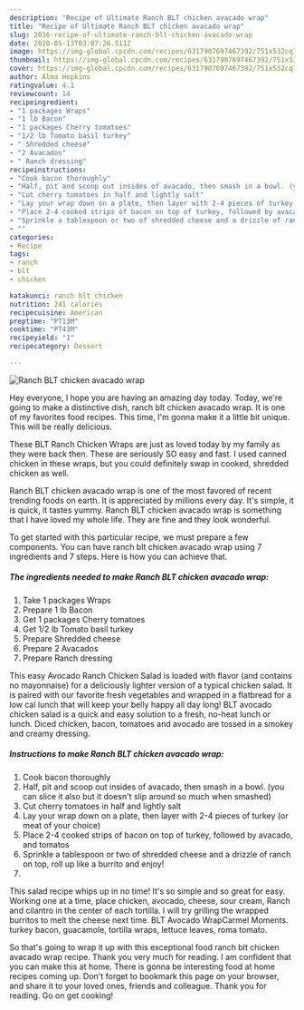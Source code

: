 ```yaml
---
description: "Recipe of Ultimate Ranch BLT chicken avacado wrap"
title: "Recipe of Ultimate Ranch BLT chicken avacado wrap"
slug: 2036-recipe-of-ultimate-ranch-blt-chicken-avacado-wrap
date: 2020-05-13T03:07:26.511Z
image: https://img-global.cpcdn.com/recipes/6317907697467392/751x532cq70/ranch-blt-chicken-avacado-wrap-recipe-main-photo.jpg
thumbnail: https://img-global.cpcdn.com/recipes/6317907697467392/751x532cq70/ranch-blt-chicken-avacado-wrap-recipe-main-photo.jpg
cover: https://img-global.cpcdn.com/recipes/6317907697467392/751x532cq70/ranch-blt-chicken-avacado-wrap-recipe-main-photo.jpg
author: Alma Hopkins
ratingvalue: 4.1
reviewcount: 14
recipeingredient:
- "1 packages Wraps"
- "1 lb Bacon"
- "1 packages Cherry tomatoes"
- "1/2 lb Tomato basil turkey"
- " Shredded cheese"
- "2 Avacados"
- " Ranch dressing"
recipeinstructions:
- "Cook bacon thoroughly"
- "Half, pit and scoop out insides of avacado, then smash in a bowl. (you can slice it also but it doesn&#39;t slip around so much when smashed)"
- "Cut cherry tomatoes in half and lightly salt"
- "Lay your wrap down on a plate, then layer with 2-4 pieces of turkey (or meat of your choice)"
- "Place 2-4 cooked strips of bacon on top of turkey, followed by avacado, and tomatos"
- "Sprinkle a tablespoon or two of shredded cheese and a drizzle of ranch on top, roll up like a burrito and enjoy!"
- ""
categories:
- Recipe
tags:
- ranch
- blt
- chicken

katakunci: ranch blt chicken 
nutrition: 241 calories
recipecuisine: American
preptime: "PT13M"
cooktime: "PT43M"
recipeyield: "1"
recipecategory: Dessert

---
```



![Ranch BLT chicken avacado wrap](https://img-global.cpcdn.com/recipes/6317907697467392/751x532cq70/ranch-blt-chicken-avacado-wrap-recipe-main-photo.jpg)

Hey everyone, I hope you are having an amazing day today. Today, we're going to make a distinctive dish, ranch blt chicken avacado wrap. It is one of my favorites food recipes. This time, I'm gonna make it a little bit unique. This will be really delicious.

These BLT Ranch Chicken Wraps are just as loved today by my family as they were back then. These are seriously SO easy and fast. I used canned chicken in these wraps, but you could definitely swap in cooked, shredded chicken as well.

Ranch BLT chicken avacado wrap is one of the most favored of recent trending foods on earth. It is appreciated by millions every day. It's simple, it is quick, it tastes yummy. Ranch BLT chicken avacado wrap is something that I have loved my whole life. They are fine and they look wonderful.


To get started with this particular recipe, we must prepare a few components. You can have ranch blt chicken avacado wrap using 7 ingredients and 7 steps. Here is how you can achieve that.

<!--inarticleads1-->

##### The ingredients needed to make Ranch BLT chicken avacado wrap:

1. Take 1 packages Wraps
1. Prepare 1 lb Bacon
1. Get 1 packages Cherry tomatoes
1. Get 1/2 lb Tomato basil turkey
1. Prepare  Shredded cheese
1. Prepare 2 Avacados
1. Prepare  Ranch dressing


This easy Avocado Ranch Chicken Salad is loaded with flavor (and contains no mayonnaise) for a deliciously lighter version of a typical chicken salad. It is paired with our favorite fresh vegetables and wrapped in a flatbread for a low cal lunch that will keep your belly happy all day long! BLT avocado chicken salad is a quick and easy solution to a fresh, no-heat lunch or lunch. Diced chicken, bacon, tomatoes and avocado are tossed in a smokey and creamy dressing. 

<!--inarticleads2-->

##### Instructions to make Ranch BLT chicken avacado wrap:

1. Cook bacon thoroughly
1. Half, pit and scoop out insides of avacado, then smash in a bowl. (you can slice it also but it doesn&#39;t slip around so much when smashed)
1. Cut cherry tomatoes in half and lightly salt
1. Lay your wrap down on a plate, then layer with 2-4 pieces of turkey (or meat of your choice)
1. Place 2-4 cooked strips of bacon on top of turkey, followed by avacado, and tomatos
1. Sprinkle a tablespoon or two of shredded cheese and a drizzle of ranch on top, roll up like a burrito and enjoy!
1. 


This salad recipe whips up in no time! It&#39;s so simple and so great for easy. Working one at a time, place chicken, avocado, cheese, sour cream, Ranch and cilantro in the center of each tortilla. I will try grilling the wrapped burritos to melt the cheese next time. BLT Avocado WrapCarmel Moments. turkey bacon, guacamole, tortilla wraps, lettuce leaves, roma tomato. 

So that's going to wrap it up with this exceptional food ranch blt chicken avacado wrap recipe. Thank you very much for reading. I am confident that you can make this at home. There is gonna be interesting food at home recipes coming up. Don't forget to bookmark this page on your browser, and share it to your loved ones, friends and colleague. Thank you for reading. Go on get cooking!
